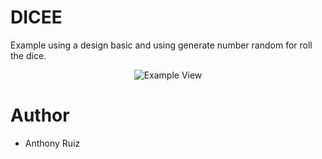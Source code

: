 # DICEE
Example using a design basic and using generate number random for roll the dice.


<p align="center" >
    <img src="https://i.imgur.com/JoTPNrM.jpg" title="Example View">
</p>

# Author
- Anthony Ruiz 
